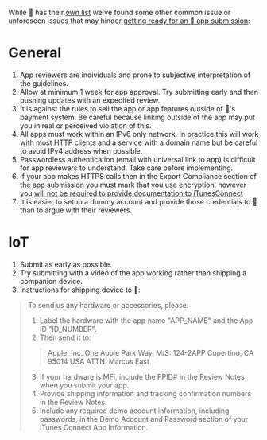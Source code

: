 While  has their [own list](https://developer.apple.com/app-store/review/rejections/) we've found some other common issue or unforeseen issues that may hinder [getting ready for an  app submission](https://developer.apple.com/app-store/review/guidelines/):

# General
1. App reviewers are individuals and prone to subjective interpretation of the guidelines.
2. Allow at minimum 1 week for app approval. Try submitting early and then pushing updates with an expedited review.
3. It is against the rules to sell the app or app features outside of 's payment system. Be careful because linking outside of the app may put you in real or perceived violation of this.
4. All apps must work within an IPv6 only network. In practice this will work with most HTTP clients and a service with a domain name but be careful to avoid IPv4 address when possible.
5. Passwordless authentication (email with universal link to app) is difficult for app reviewers to understand. Take care before implementing.
6. If your app makes HTTPS calls then in the Export Compliance section of the app submission you must mark that you use encryption, however you [will not be required to provide documentation to iTunesConnect](https://help.apple.com/itunes-connect/developer/#/devc3f64248f)
7. It is easier to setup a dummy account and provide those credentials to  than to argue with their reviewers.

# IoT
1. Submit as early as possible.
2. Try submitting with a video of the app working rather than shipping a companion device.
3. Instructions for shipping device to :

>To send us any hardware or accessories, please:
>1. Label the hardware with the app name "APP_NAME" and the App ID "ID_NUMBER".
>2. Then send it to:
>   >Apple, Inc.
>   >One Apple Park Way, M/S: 124-2APP
>   >Cupertino, CA 95014
>   >USA
>   >ATTN: Marcus East
>
>  3. If your hardware is MFi, include the PPID# in the Review Notes when you submit your app.
>  4. Provide shipping information and tracking confirmation numbers in the Review Notes.
>  5. Include any required demo account information, including passwords, in the Demo Account and Password section of your iTunes Connect App Information.
